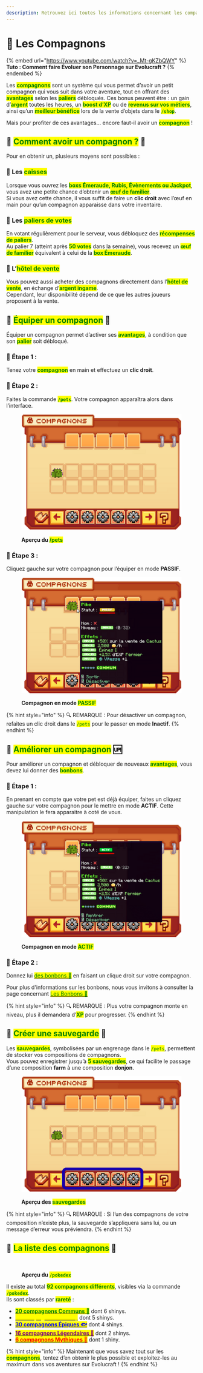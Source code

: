 ```yaml
---
description: Retrouvez ici toutes les informations concernant les compagnons.
---
```


# 🥚 Les Compagnons

{% embed url="https://www.youtube.com/watch?v=_Mt-gKZbQWY" %}
**Tuto : Comment faire Évoluer son Personnage sur Evolucraft ?**
{% endembed %}

Les <mark style="color:green;">**compagnons**</mark> sont un système qui vous permet d’avoir un petit compagnon qui vous suit dans votre aventure, tout en offrant des <mark style="color:green;">**avantages**</mark> selon les <mark style="color:green;">**paliers**</mark> débloqués. Ces bonus peuvent être : un gain d’<mark style="color:green;">**argent**</mark> toutes les heures, un <mark style="color:green;">**boost d’XP**</mark> ou de <mark style="color:green;">**revenus sur vos métiers**</mark>, ainsi qu’un <mark style="color:green;">**meilleur bénéfice**</mark> lors de la vente d’objets dans le <mark style="color:green;">**`/shop`**</mark>.

Mais pour profiter de ces avantages… encore faut-il avoir un <mark style="color:green;">**compagnon**</mark> !

## 💠 <mark style="color:green;">Comment avoir un compagnon ?</mark> 🐾

Pour en obtenir un, plusieurs moyens sont possibles :

### 🔸 Les <mark style="color:green;">**caisses**</mark>
Lorsque vous ouvrez les <mark style="color:green;">**boxs Émeraude, Rubis, Évènements ou Jackpot**</mark>, vous avez une petite chance d’obtenir un <mark style="color:green;">**œuf de familier**</mark>.  
Si vous avez cette chance, il vous suffit de faire un **clic droit** avec l’œuf en main pour qu’un compagnon apparaisse dans votre inventaire.

### 🔸 Les <mark style="color:green;">**paliers de votes**</mark>
En votant régulièrement pour le serveur, vous débloquez des <mark style="color:green;">**récompenses de paliers**</mark>.  
Au palier 7 (atteint après <mark style="color:green;">**50 votes**</mark> dans la semaine), vous recevez un <mark style="color:green;">**œuf de familier**</mark> équivalent à celui de la <mark style="color:green;">**box Émeraude**</mark>.

### 🔸 L’<mark style="color:green;">**hôtel de vente**</mark>
Vous pouvez aussi acheter des compagnons directement dans l’<mark style="color:green;">**hôtel de vente**</mark>, en échange d’<mark style="color:green;">**argent ingame**</mark>.  
Cependant, leur disponibilité dépend de ce que les autres joueurs proposent à la vente.

## 💠 <mark style="color:green;">Équiper un compagnon</mark> 🎒

Équiper un compagnon permet d’activer ses <mark style="color:green;">**avantages**</mark>, à condition que son <mark style="color:green;">**palier**</mark> soit débloqué.  

### 🔸 Étape 1 :
Tenez votre <mark style="color:green;">**compagnon**</mark> en main et effectuez un **clic droit**.

### 🔸 Étape 2 :
Faites la commande <mark style="color:green;">**`/pets`**</mark>. Votre compagnon apparaîtra alors dans l’interface.
<figure><img src="../.gitbook/assets/Les_Compagnons/InterfacePets.png" alt=""><figcaption><p><strong>Aperçu du <mark style="color:green;">/pets</mark></strong></p></figcaption></figure>

### 🔸 Étape 3 :
Cliquez gauche sur votre compagnon pour l’équiper en mode **PASSIF**.
<figure><img src="../.gitbook/assets/Les_Compagnons/Passif.png" alt=""><figcaption><p><strong>Compagnon en mode <mark style="color:green;">PASSIF</mark></strong></p></figcaption></figure>

{% hint style="info" %}
🔍 REMARQUE : Pour désactiver un compagnon, refaites un clic droit dans le <mark style="color:green;">`/pets`</mark> pour le passer en mode **Inactif**.
{% endhint %}

## 💠 <mark style="color:green;">Améliorer un compagnon</mark> 🆙
Pour améliorer un compagnon et débloquer de nouveaux <mark style="color:green;">**avantages**</mark>, vous devez lui donner des <mark style="color:green;">**bonbons**</mark>.

### 🔸 Étape 1 :
En prenant en compte que votre pet est déjà équiper, faites un cliquez gauche sur votre compagnon pour le mettre en mode **ACTIF**. Cette manipulation le fera apparaitre à coté de vous.
<figure><img src="../.gitbook/assets/Les_Compagnons/Actif.png" alt=""><figcaption><p><strong>Compagnon en mode <mark style="color:green;">ACTIF</mark></strong></p></figcaption></figure>

### 🔸 Étape 2 :
Donnez lui [<mark style="color:green;">des bonbons 🍬</mark>](https://wiki.evolucraft.fr/codex/les-compagnons/bonbon-tableau) en faisant un clique droit sur votre compagnon.

Pour plus d'informations sur les bonbons, nous vous invitons à consulter la page concernant [<mark style="color:green;">Les Bonbons 🍬</mark>](https://wiki.evolucraft.fr/codex/les-compagnons/bonbon-tableau)

{% hint style="info" %}
🔍 REMARQUE : Plus votre compagnon monte en niveau, plus il demandera d’<mark style="color:green;">**XP**</mark> pour progresser.
{% endhint %}

## 💠 <mark style="color:green;">Créer une sauvegarde</mark> 💾

Les <mark style="color:green;">**sauvegardes**</mark>, symbolisées par un engrenage dans le <mark style="color:green;">`/pets`</mark>, permettent de stocker vos compositions de compagnons.  
Vous pouvez enregistrer jusqu’à <mark style="color:green;">**5 sauvegardes**</mark>, ce qui facilite le passage d’une composition **farm** à une composition **donjon**.

<figure><img src="../.gitbook/assets/Les_Compagnons/Sauvegarde.png" alt=""><figcaption><p><strong>Aperçu des <mark style="color:green;">sauvegardes</mark></strong></p></figcaption></figure>

{% hint style="info" %}
🔍 REMARQUE : Si l’un des compagnons de votre composition n’existe plus, la sauvegarde s’appliquera sans lui, ou un message d’erreur vous préviendra.
{% endhint %}

## 💠 <mark style="color:green;">La liste des compagnons</mark> 🧸

<figure><img src="../.gitbook/assets/Les_Compagnons/Pokedex.png" alt=""><figcaption><p><strong>Aperçu du </strong><mark style="color:green;"><strong><code>/pokedex</code></strong></mark></p></figcaption></figure>

Il existe au total <mark style="color:green;">**92 compagnons différents**</mark>, visibles via la commande <mark style="color:green;">**`/pokedex`**</mark>.  
Ils sont classés par <mark style="color:green;">**rareté**</mark> :

* [<mark style="color:green;">**20 compagnons Communs 🐸**</mark>](https://wiki.evolucraft.fr/codex/les-compagnons/pet-communs) dont 6 shinys.  
* [<mark style="color:yellow;">**20 compagnons Rares 🐤**</mark>](https://wiki.evolucraft.fr/codex/les-compagnons/pet-rare) dont 5 shinys.  
* [<mark style="color:blue;">**30 compagnons Épiques 🐟**</mark>](https://wiki.evolucraft.fr/codex/les-compagnons/pet-epique) dont 4 shinys.  
* [<mark style="color:purple;">**16 compagnons Légendaires 👾**</mark>](https://wiki.evolucraft.fr/codex/les-compagnons/pet-legendaire) dont 2 shinys.  
* [<mark style="color:red;">**6 compagnons Mythiques 🦞**</mark>](https://wiki.evolucraft.fr/codex/les-compagnons/pet-mythique) dont 1 shiny.  

{% hint style="info" %}
Maintenant que vous savez tout sur les <mark style="color:green;">**compagnons**</mark>, tentez d’en obtenir le plus possible et exploitez-les au maximum dans vos aventures sur Evolucraft !
{% endhint %}
